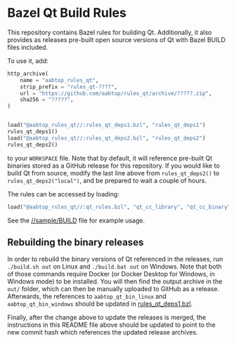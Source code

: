 # Bazel Qt Build Rules

This repository contains Bazel rules for building Qt.  Additionally, it also
provides as releases pre-built open source versions of Qt with Bazel BUILD
files included.

To use it, add:

```python
http_archive(
    name = "aabtop_rules_qt",
    strip_prefix = "rules_qt-????",
    url = "https://github.com/aabtop/rules_qt/archive/?????.zip",
    sha256 = "?????",
)


load("@aabtop_rules_qt//:rules_qt_deps1.bzl", "rules_qt_deps1")
rules_qt_deps1()
load("@aabtop_rules_qt//:rules_qt_deps2.bzl", "rules_qt_deps2")
rules_qt_deps2()
```

to your `WORKSPACE` file. Note that by default, it will reference pre-built
Qt binaries stored as a GitHub release for this repository. If you would like
to build Qt from source, modify the last line above from `rules_qt_deps2()` to
`rules_qt_deps2("local")`, and be prepared to wait a couple of hours.


The rules can be accessed by loading:

```python
load("@aabtop_rules_qt//:qt_rules.bzl", "qt_cc_library", "qt_cc_binary", "qt_resource")
```

See the [//sample/BUILD](sample/BUILD) file for example usage.


## Rebuilding the binary releases

In order to rebuild the binary versions of Qt referenced in the releases,
run `./build.sh out` on Linux and `./build.bat out`
on Windows. Note that both of those commands require Docker (or Docker Desktop
for Windows, in Windows mode) to be installed. You will then find the output
archive in the `out/` folder, which can then be manually uploaded to GitHub as a
release. Afterwards, the references to `aabtop_qt_bin_linux` and
`aabtop_qt_bin_windows` should be updated in
[rules_qt_deps1.bzl](rules_qt_deps1.bzl).

Finally, after the change above to update the releases is merged, the
instructions in this README file above should be updated to point to the
new commit hash which references the updated release archives.

